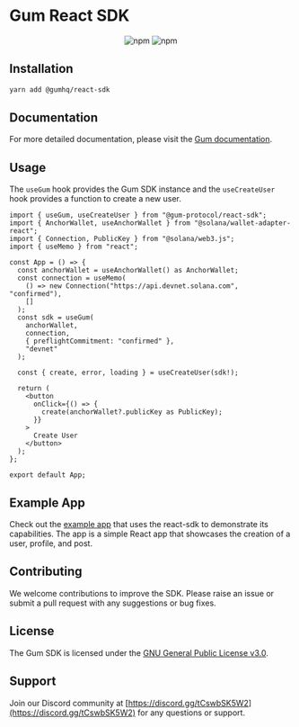 # Gum React SDK

<p align="center">
  <img alt="npm" src="https://img.shields.io/npm/v/@gumhq/react-sdk?color=%23d45bff">
  <img alt="npm" src="https://img.shields.io/npm/dt/@gumhq/react-sdk?color=%23d45bff">
</p>

## Installation

```bash
yarn add @gumhq/react-sdk
```

## Documentation

For more detailed documentation, please visit the [Gum documentation](https://docs.gum.fun/).

## Usage

The `useGum` hook provides the Gum SDK instance and the `useCreateUser` hook provides a function to create a new user.

```tsx
import { useGum, useCreateUser } from "@gum-protocol/react-sdk";
import { AnchorWallet, useAnchorWallet } from "@solana/wallet-adapter-react";
import { Connection, PublicKey } from "@solana/web3.js";
import { useMemo } from "react";

const App = () => {
  const anchorWallet = useAnchorWallet() as AnchorWallet;
  const connection = useMemo(
    () => new Connection("https://api.devnet.solana.com", "confirmed"),
    []
  );
  const sdk = useGum(
    anchorWallet,
    connection,
    { preflightCommitment: "confirmed" },
    "devnet"
  );

  const { create, error, loading } = useCreateUser(sdk!);

  return (
    <button
      onClick={() => {
        create(anchorWallet?.publicKey as PublicKey);
      }}
    >
      Create User
    </button>
  );
};

export default App;
```

## Example App

Check out the [example app](https://github.com/gumhq/gum-example-app) that uses the react-sdk to demonstrate its capabilities. The app is a simple React app that showcases the creation of a user, profile, and post.

## Contributing

We welcome contributions to improve the SDK. Please raise an issue or submit a pull request with any suggestions or bug fixes.

## License

The Gum SDK is licensed under the [GNU General Public License v3.0](https://github.com/gumhq/sdk/blob/master/packages/react-sdk/LICENSE).

## Support

Join our Discord community at [https://discord.gg/tCswbSK5W2](https://discord.gg/tCswbSK5W2) for any questions or support.
